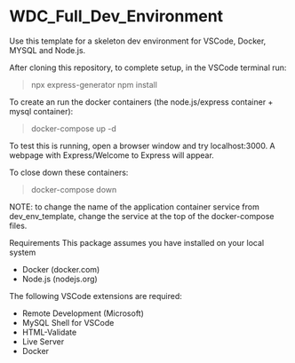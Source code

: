 # WDC_Full_Dev_Environment
Use this template for a skeleton dev environment for VSCode, Docker, MYSQL and Node.js.

After cloning this repository, to complete setup, in the VSCode terminal run:
> npx express-generator
> npm install

To create an run the docker containers (the node.js/express container + mysql container):
> docker-compose up -d

To test this is running, open a browser window and try localhost:3000.  A webpage with Express/Welcome to Express will appear.

To close down these containers:
> docker-compose down

NOTE: to change the name of the application container service from dev_env_template, change the service at the top of the docker-compose files.

Requirements
This package assumes you have installed on your local system
- Docker (docker.com)
- Node.js (nodejs.org)

The following VSCode extensions are required:
- Remote Development (Microsoft)
- MySQL Shell for VSCode
- HTML-Validate
- Live Server
- Docker





